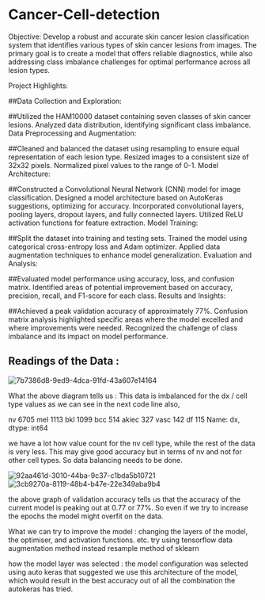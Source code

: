 # Cancer-Cell-detection
Objective: Develop a robust and accurate skin cancer lesion classification system that identifies various types of skin cancer lesions from images. The primary goal is to create a model that offers reliable diagnostics, while also addressing class imbalance challenges for optimal performance across all lesion types.

Project Highlights:

##Data Collection and Exploration:

##Utilized the HAM10000 dataset containing seven classes of skin cancer lesions.
Analyzed data distribution, identifying significant class imbalance.
Data Preprocessing and Augmentation:

##Cleaned and balanced the dataset using resampling to ensure equal representation of each lesion type.
Resized images to a consistent size of 32x32 pixels.
Normalized pixel values to the range of 0-1.
Model Architecture:

##Constructed a Convolutional Neural Network (CNN) model for image classification.
Designed a model architecture based on AutoKeras suggestions, optimizing for accuracy.
Incorporated convolutional layers, pooling layers, dropout layers, and fully connected layers.
Utilized ReLU activation functions for feature extraction.
Model Training:

##Split the dataset into training and testing sets.
Trained the model using categorical cross-entropy loss and Adam optimizer.
Applied data augmentation techniques to enhance model generalization.
Evaluation and Analysis:

##Evaluated model performance using accuracy, loss, and confusion matrix.
Identified areas of potential improvement based on accuracy, precision, recall, and F1-score for each class.
Results and Insights:


##Achieved a peak validation accuracy of approximately 77%.
Confusion matrix analysis highlighted specific areas where the model excelled and where improvements were needed.
Recognized the challenge of class imbalance and its impact on model performance.


## Readings of the Data : 
![7b7386d8-9ed9-4dca-91fd-43a607e14164](https://github.com/OmGholap/Cancer-Cell-detection/assets/87529440/59f1e95b-1db8-4197-8c94-2f9695846a2d)

What the above diagram tells us : 
This data is imbalanced for the dx / cell type values as we can see in the next code line also, 

nv       6705
mel      1113
bkl      1099
bcc       514
akiec     327
vasc      142
df        115
Name: dx, dtype: int64

we have a lot how value count for the nv cell type, while the rest of the data is very less. This may give good accuracy 
but in terms of nv and not for other cell types. So data balancing needs to be done.

![92aa461d-3010-44ba-9c37-c1bda5b10721](https://github.com/OmGholap/Cancer-Cell-detection/assets/87529440/952421d3-6e35-4ba1-a3d5-a38b4c3f9275)
![3cb9270a-8119-48b4-b47e-22e349aba9b4](https://github.com/OmGholap/Cancer-Cell-detection/assets/87529440/727306da-dc00-43b1-ab34-35baa25addc4)

the above graph of validation accuracy tells us that the accuracy of the current model is peaking out at 0.77 or 77%. So even if we try to increase the epochs the model might overfit on the data.

What we can try to improve the model : 
changing the layers of the model, the optimiser, and activation functions. etc. 
try using tensorflow data augmentation method instead resample method of sklearn

how the model layer was selected : 
the model configuration was selected using auto keras that suggested we use this architecture of the model, which would result in the best accuracy out of all the combination the autokeras has tried.
